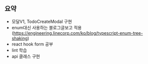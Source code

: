 ## 요약

- 모달V1, TodoCreateModal 구현
- enum대신 사용하는 블로그글보고 적용(https://engineering.linecorp.com/ko/blog/typescript-enum-tree-shaking)
- react hook form 공부
- lint 학습
- api 클래스 구현
